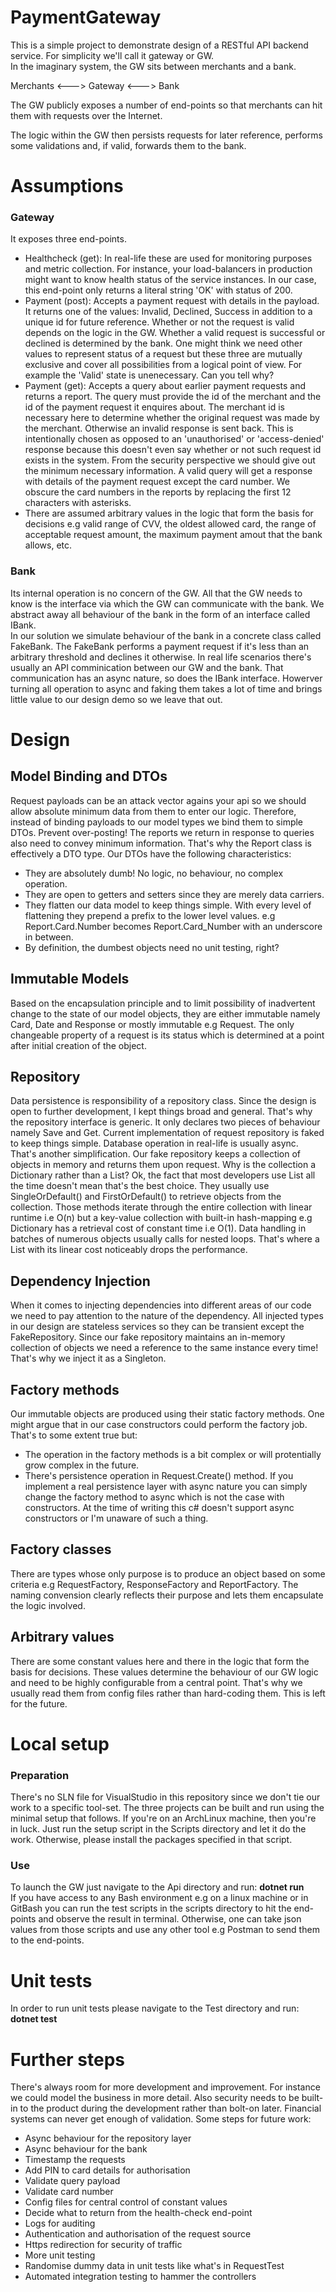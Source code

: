 # PaymentGateway
This is a simple project to demonstrate design of a RESTful API backend service. For simplicity we'll call it gateway or GW.  
In the imaginary system, the GW sits between merchants and a bank.

Merchants <---> Gateway <---> Bank

The GW publicly exposes a number of end-points so that merchants can hit them with requests over the Internet.

The logic within the GW then persists requests for later reference, performs some validations and, if valid, forwards them to the bank.


# Assumptions

### Gateway
It exposes three end-points.
- Healthcheck (get): In real-life these are used for monitoring purposes and metric collection. For instance, your load-balancers in production might want to know health status of the service instances. In our case, this end-point only returns a literal string 'OK' with status of 200.
- Payment (post): Accepts a payment request with details in the payload. It returns one of the values: Invalid, Declined, Success in addition to a unique id for future reference.
Whether or not the request is valid depends on the logic in the GW. Whether a valid request is successful or declined is determined by the bank. One might think we need other values to represent status of a request but these three are mutually exclusive and cover all possibilities from a logical point of view. For example the 'Valid' state is unenecessary. Can you tell why?
- Payment (get): Accepts a query about earlier payment requests and returns a report. The query must provide the id of the merchant and the id of the payment request it enquires about.
The merchant id is necessary here to determine whether the original request was made by the merchant. Otherwise an invalid response is sent back. This is intentionally chosen as opposed to an 'unauthorised' or 'access-denied' response because this doesn't even say whether or not such request id exists in the system. From the security perspective we should give out the minimum necessary information.
A valid query will get a response with details of the payment request except the card number. We obscure the card numbers in the reports by replacing the first 12 characters with asterisks.
- There are assumed arbitrary values in the logic that form the basis for decisions e.g valid range of CVV, the oldest allowed card, the range of acceptable request amount, the maximum payment amout that the bank allows, etc.

### Bank
Its internal operation is no concern of the GW. All that the GW needs to know is the interface via which the GW can communicate with the bank. We abstract away all behaviour of the bank in the form of an interface called IBank.  
In our solution we simulate behaviour of the bank in a concrete class called FakeBank. The FakeBank performs a payment request if it's less than an arbitrary threshold and declines it otherwise.
In real life scenarios there's usually an API comminication between our GW and the bank. That communication has an async nature, so does the IBank interface. Howerver turning all operation to async and faking them takes a lot of time and brings little value to our design demo so we leave that out.


# Design

## Model Binding and DTOs
Request payloads can be an attack vector agains your api so we should allow absolute minimum data from them to enter our logic. Therefore, instead of binding payloads to our model types we bind them to simple DTOs. Prevent over-posting!
The reports we return in response to queries also need to convey minimum information. That's why the Report class is effectively a DTO type.
Our DTOs have the following characteristics:
- They are absolutely dumb! No logic, no behaviour, no complex operation.
- They are open to getters and setters since they are merely data carriers.
- They flatten our data model to keep things simple. With every level of flattening they prepend a prefix to the lower level values. e.g Report.Card.Number becomes Report.Card_Number with an underscore in between.
- By definition, the dumbest objects need no unit testing, right?

## Immutable Models
Based on the encapsulation principle and to limit possibility of inadvertent change to the state of our model objects, they are either immutable namely Card, Date and Response or mostly immutable e.g Request.
The only changeable property of a request is its status which is determined at a point after initial creation of the object.

## Repository
Data persistence is responsibility of a repository class. Since the design is open to further development, I kept things broad and general. That's why the repository interface is generic. It only declares two pieces of behaviour namely Save and Get.
Current implementation of request repository is faked to keep things simple. Database operation in real-life is usually async. That's another simplification.
Our fake repository keeps a collection of objects in memory and returns them upon request.
Why is the collection a Dictionary rather than a List? Ok, the fact that most developers use List all the time doesn't mean that's the best choice. They usually use SingleOrDefault() and FirstOrDefault() to retrieve objects from the collection. Those methods iterate through the entire collection with linear runtime i.e O(n) but a key-value collection with built-in hash-mapping e.g Dictionary has a retrieval cost of constant time i.e O(1).
Data handling in batches of numerous objects usually calls for nested loops. That's where a List with its linear cost noticeably drops the performance.

## Dependency Injection
When it comes to injecting dependencies into different areas of our code we need to pay attention to the nature of the dependency. All injected types in our design are stateless services so they can be transient except the FakeRepository. Since our fake repository maintains an in-memory collection of objects we need a reference to the same instance every time! That's why we inject it as a Singleton.

## Factory methods
Our immutable objects are produced using their static factory methods. One might argue that in our case constructors could perform the factory job. That's to some extent true but:
- The operation in the factory methods is a bit complex or will protentially grow complex in the future.
- There's persistence operation in Request.Create() method. If you implement a real persistence layer with async nature you can simply change the factory method to async which is not the case with constructors. At the time of writing this c# doesn't support async constructors or I'm unaware of such a thing.

## Factory classes
There are types whose only purpose is to produce an object based on some criteria e.g RequestFactory, ResponseFactory and ReportFactory. The naming convension clearly reflects their purpose and lets them encapsulate the logic involved.

## Arbitrary values
There are some constant values here and there in the logic that form the basis for decisions. These values determine the behaviour of our GW logic and need to be highly configurable from a central point. That's why we usually read them from config files rather than hard-coding them. This is left for the future.

# Local setup

### Preparation
There's no SLN file for VisualStudio in this repository since we don't tie our work to a specific tool-set. The three projects can be built and run using the minimal setup that follows.
If you're on an ArchLinux machine, then you're in luck. Just run the setup script in the Scripts directory and let it do the work. Otherwise, please install the packages specified in that script.

### Use
To launch the GW just navigate to the Api directory and run: **dotnet run**  
If you have access to any Bash environment e.g on a linux machine or in GitBash you can run the test scripts in the scripts directory to hit the end-points and observe the result in terminal.
Otherwise, one can take json values from those scripts and use any other tool e.g Postman to send them to the end-points.

# Unit tests
In order to run unit tests please navigate to the Test directory and run: **dotnet test**


# Further steps
There's always room for more development and improvement. For instance we could model the business in more detail. Also security needs to be built-in to the product during the development rather than bolt-on later. Financial systems can never get enough of validation. Some steps for future work:

- Async behaviour for the repository layer
- Async behaviour for the bank
- Timestamp the requests
- Add PIN to card details for authorisation
- Validate query payload
- Validate card number
- Config files for central control of constant values
- Decide what to return from the health-check end-point
- Logs for auditing
- Authentication and authorisation of the request source
- Https redirection for security of traffic
- More unit testing
- Randomise dummy data in unit tests like what's in RequestTest
- Automated integration testing to hammer the controllers
